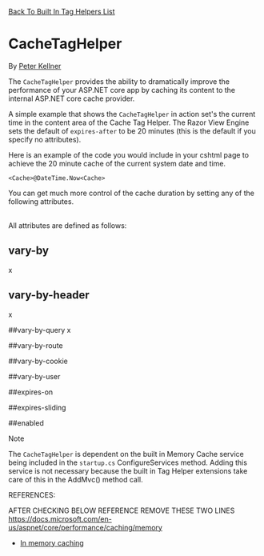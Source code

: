 ﻿[Back To Built In Tag Helpers List](../../builtin.md)


# CacheTagHelper

By [Peter Kellner](http://peterkellner.net) 


The ```CacheTagHelper``` provides the ability to dramatically improve the performance of your ASP.NET core app by caching its content to the internal ASP.NET core cache provider.

A simple example that shows the ```CacheTagHelper``` in action set's the current time in the content area of the Cache Tag Helper. The Razor View Engine sets the default of ```expires-after``` to be 20 minutes (this is the default if you specify no attributes).

Here is an example of the code you would include in your cshtml page to achieve the 20 minute cache of the current system date and time.

```<Cache>@DateTime.Now<Cache>```

You can get much more control of the cache duration by setting any of the following attributes.

<br/>
All attributes are defined as follows:

## vary-by
x

## vary-by-header
x

##vary-by-query
x

##vary-by-route

##vary-by-cookie

##vary-by-user

##expires-on

##expires-sliding

##enabled


>[!NOTE]
>The ```CacheTagHelper``` is dependent on the built in Memory Cache service being included in the ```startup.cs``` ConfigureServices method.  Adding this service is not necessary because the built in Tag Helper extensions take care of this in the AddMvc() method call.

REFERENCES:

AFTER CHECKING BELOW REFERENCE REMOVE THESE TWO LINES
https://docs.microsoft.com/en-us/aspnet/core/performance/caching/memory


* [In memory caching](../../../../performance/caching/memory.md)

